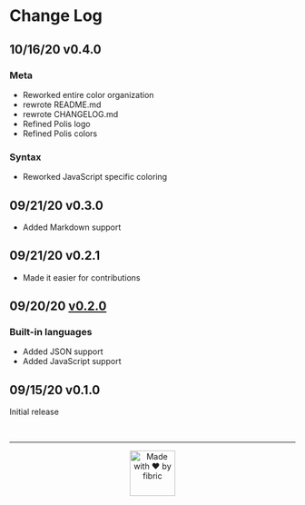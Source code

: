 # Change Log 

## 10/16/20 v0.4.0

### Meta

- Reworked entire color organization
- rewrote README.md
- rewrote CHANGELOG.md
- Refined Polis logo
- Refined Polis colors

### Syntax

- Reworked JavaScript specific coloring

## 09/21/20 v0.3.0

- Added Markdown support

## 09/21/20 v0.2.1

- Made it easier for contributions

## 09/20/20 [v0.2.0](https://gitlab.com/fibric/polis-nova-theme/-/milestones/2)

### Built-in languages

- Added JSON support
- Added JavaScript support 

## 09/15/20 v0.1.0

Initial release

<br>

-----
<div align="center">
    <img src="https://gitlab.com/fibric/logo/-/raw/master/fibric-logo-text.svg" width="80" alt="Made with ❤️ by fibric">
</div>
